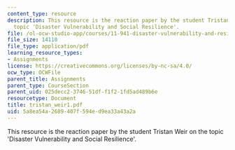 ```yaml
---
content_type: resource
description: This resource is the reaction paper by the student Tristan Weir on the
  topic 'Disaster Vulnerability and Social Resilience'.
file: /ol-ocw-studio-app/courses/11-941-disaster-vulnerability-and-resilience-spring-2005/5a8ea54a2689407f594ed9ea33a43a2a_tristan_weir1.pdf
file_size: 14110
file_type: application/pdf
learning_resource_types:
- Assignments
license: https://creativecommons.org/licenses/by-nc-sa/4.0/
ocw_type: OCWFile
parent_title: Assignments
parent_type: CourseSection
parent_uid: 025decc2-3746-51df-f1f2-1fd5ad489b6e
resourcetype: Document
title: tristan_weir1.pdf
uid: 5a8ea54a-2689-407f-594e-d9ea33a43a2a
---
```

This resource is the reaction paper by the student Tristan Weir on the topic 'Disaster Vulnerability and Social Resilience'.